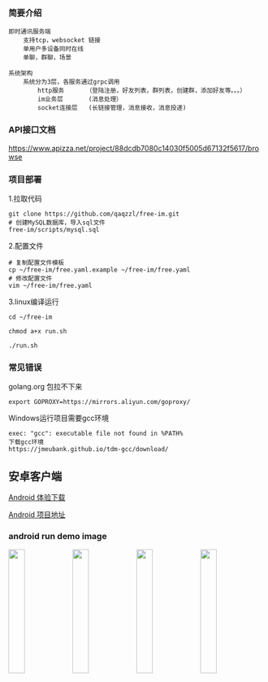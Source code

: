 ### 简要介绍
```
即时通讯服务端
    支持tcp，websocket 链接
    单用户多设备同时在线
    单聊，群聊，场景

系统架构
    系统分为3层，各服务通过grpc调用
        http服务      （登陆注册，好友列表，群列表，创建群，添加好友等。。。）
        im业务层       (消息处理）
        socket连接层   (长链接管理，消息接收，消息投递)
```

### API接口文档
https://www.apizza.net/project/88dcdb7080c14030f5005d67132f5617/browse

### 项目部署
1.拉取代码
```
git clone https://github.com/qaqzzl/free-im.git
# 创建MySQL数据库，导入sql文件
free-im/scripts/mysql.sql
```

2.配置文件
```
# 复制配置文件模板
cp ~/free-im/free.yaml.example ~/free-im/free.yaml
# 修改配置文件
vim ~/free-im/free.yaml
```

3.linux编译运行
```shell
cd ~/free-im

chmod a+x run.sh

./run.sh
```

### 常见错误
golang.org 包拉不下来
```
export GOPROXY=https://mirrors.aliyun.com/goproxy/
```

Windows运行项目需要gcc环境
```
exec: "gcc": executable file not found in %PATH%
下载gcc环境
https://jmeubank.github.io/tdm-gcc/download/
```


## 安卓客户端
[Android 体验下载](https://www.pgyer.com/freeim) 

[Android 项目地址](https://github.com/qaqzzl/free-im-android)

### android run demo image
<img src="http://free-im-qn.qaqzz.com/docs/app1-1.jpg" width="25%"/><img src="http://free-im-qn.qaqzz.com/docs/app2-1.jpg" width="25%"/><img src="http://free-im-qn.qaqzz.com/docs/app3-1.jpg" width="25%"/><img src="http://free-im-qn.qaqzz.com/docs/app4-1.jpg" width="25%"/>
